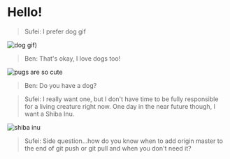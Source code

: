 # Hello!

> Sufei: I prefer dog gif

![dog gif](http://i.giphy.com/LPQ943m8yMcpy.gif)) 

> Ben: That's okay, I love dogs too!

![pugs are so cute](http://i.imgur.com/AaFxl2G.gif)

> Ben: Do you have a dog?

> Sufei: I really want one, but I don't have time to be fully responsible
> for a living creature right now. One day in the near future though, I want
> a Shiba Inu.

![shiba inu](http://i.giphy.com/JFwU3ua1PeM0w.gif)

> Sufei: Side question...how do you know when to add origin master to the
> end of git push or git pull and when you don't need it?
